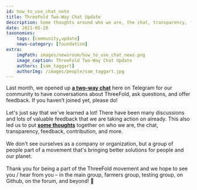 ```yaml
---
id: how_to_use_chat_note
title: ThreeFold Two-Way Chat Update
description: Some thoughts around who we are, the chat, transparency, feedback, contribution, and more.
date: 2021-05-20
taxonomies:
    tags: [community,update]
    news-category: [foundation]
extra:
    imgPath: images/newsroom/how_to_use_chat_news.png
    image_caption: ThreeFold Two-Way Chat Update
    authors: [sam_taggart]
    authorImg: /images/people/sam_taggart.jpg
---
```


Last month, we opened up **[a two-way chat](https://t.me/threefold)** here on Telegram for our community to have conversations about ThreeFold, ask questions, and offer feedback. If you haven’t joined yet, please do!
<br />
<br />
Let's just say that we've learned a lot! There have been many discussions and lots of valuable feedback that we are taking action on already. This also led us to put **[some thoughts](https://library.threefold.me/info/tfgrid/#/threefold__how_to_use_chat)** together on who we are, the chat, transparency, feedback, contribution, and more.
<br />
<br />
We don't see ourselves as a company or organization, but a group of people part of a movement that's bringing better solutions for people and our planet.
<br />
<br />
Thank you for being a part of the ThreeFold movement and we hope to see you / hear from you – in the main group, farmers group, testing group, on Github, on the forum, and beyond! 🙏
